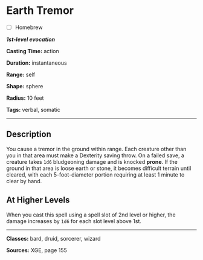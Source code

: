 # Earth Tremor

- [ ] Homebrew

***1st-level evocation***

**Casting Time:** action

**Duration:** instantaneous

**Range:** self

**Shape:** sphere

**Radius:** 10 feet

**Tags:** verbal, somatic

---

## Description
You cause a tremor in the ground within range.
Each creature other than you in that area must make a Dexterity saving throw.
On a failed save, a creature takes `1d6` bludgeoning damage and is knocked **prone**.
If the ground in that area is loose earth or stone, it becomes difficult terrain until cleared, with each 5-foot-diameter portion requiring at least 1 minute to clear by hand.

## At Higher Levels
When you cast this spell using a spell slot of 2nd level or higher, the damage increases by `1d6` for each slot level above 1st.

---

**Classes:** bard, druid, sorcerer, wizard

**Sources:** XGE, page 155
